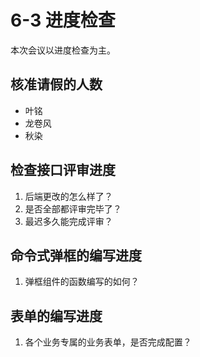 # 6-3 进度检查

本次会议以进度检查为主。

## 核准请假的人数

- 叶铭
- 龙卷风
- 秋染

## 检查接口评审进度

1. 后端更改的怎么样了？
2. 是否全部都评审完毕了？
3. 最迟多久能完成评审？

## 命令式弹框的编写进度

1. 弹框组件的函数编写的如何？

## 表单的编写进度

1. 各个业务专属的业务表单，是否完成配置？
